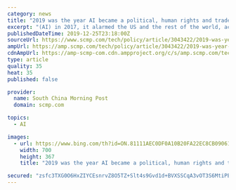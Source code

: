 ```yaml
---
category: news
title: "2019 was the year AI became a political, human rights and trade issue. Where does this leave China’s AI superstars?"
excerpt: "(AI) in 2017, it alarmed the US and the rest of the world, according to former US secretary of state John Kerry. In a conference in May, Kerry said Chinese President Xi Jinping’s announcement was not the “wisest” move: “It would have probably been smart to go try to do it and not announce it, because the announcement was heard in ..."
publishedDateTime: 2019-12-25T23:18:00Z
sourceUrl: https://www.scmp.com/tech/policy/article/3043422/2019-was-year-ai-became-political-human-rights-and-trade-issue-where
ampUrl: https://amp.scmp.com/tech/policy/article/3043422/2019-was-year-ai-became-political-human-rights-and-trade-issue-where
cdnAmpUrl: https://amp-scmp-com.cdn.ampproject.org/c/s/amp.scmp.com/tech/policy/article/3043422/2019-was-year-ai-became-political-human-rights-and-trade-issue-where
type: article
quality: 35
heat: 35
published: false

provider:
  name: South China Morning Post
  domain: scmp.com

topics:
  - AI

images:
  - url: https://www.bing.com/th?id=ON.81111AEC0DF0A10B20FA22EC8CB09061
    width: 700
    height: 367
    title: "2019 was the year AI became a political, human rights and trade issue. Where does this leave China’s AI superstars?"

secured: "zsfc3TXG0O6HxZIYCEsnrvZ8O5TZ+Slt4s9Gvd1d+BVXSSCqA3vOT3S6MtiPE//IczpaFWtqFGiUXAPBUCsLuLptz3Om1UQ34d/htkU2/vuc0Io2N9DF42ntD9RNAs2/4dEsqmFGKKBtEyMRDZfjPm/Xdem2tNepdG7Dvy0vx6egApzMSwwlv5ezpxtw7pq/+gSPM+vsEuP997ptdL4RHtNT5BKslOwX06jWqdWGxl08w4FvLrKL4Zwq4/D39Bg7ipXDSeIqMtcV5zVAahZnOQ==;uPwZw5CZ5OCPygebCs2AwA=="
---
```



